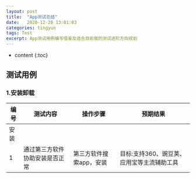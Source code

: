 ```yaml
---
layout: post
title:  "App测试总结"
date:   2020-12-28 13:01:03
categories: tingyun
tags: Test
excerpt: App测试用例编写借鉴及适合目前我的测试进阶方向规划
---
```

* content
{:toc} 

## 测试用例

### 1.安装卸载

|编号|测试内容|操作步骤|预期结果|
|-|-|-|-|
|安装|
|1|通过第三方软件协助安装是否正常|第三方软件搜索app，安装|目标:支持360、豌豆荚、应用宝等主流辅助工具|